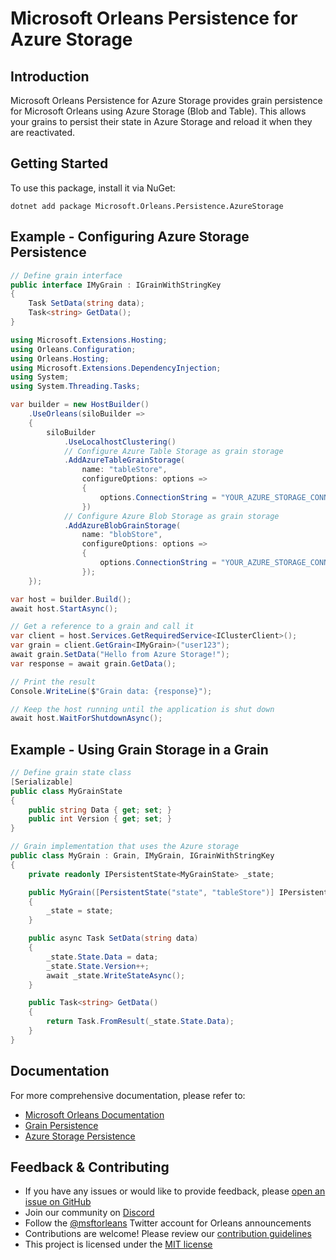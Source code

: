 # Microsoft Orleans Persistence for Azure Storage

## Introduction
Microsoft Orleans Persistence for Azure Storage provides grain persistence for Microsoft Orleans using Azure Storage (Blob and Table). This allows your grains to persist their state in Azure Storage and reload it when they are reactivated.

## Getting Started
To use this package, install it via NuGet:

```shell
dotnet add package Microsoft.Orleans.Persistence.AzureStorage
```

## Example - Configuring Azure Storage Persistence
```csharp
// Define grain interface
public interface IMyGrain : IGrainWithStringKey
{
    Task SetData(string data);
    Task<string> GetData();
}

using Microsoft.Extensions.Hosting;
using Orleans.Configuration;
using Orleans.Hosting;
using Microsoft.Extensions.DependencyInjection;
using System;
using System.Threading.Tasks;

var builder = new HostBuilder()
    .UseOrleans(siloBuilder =>
    {
        siloBuilder
            .UseLocalhostClustering()
            // Configure Azure Table Storage as grain storage
            .AddAzureTableGrainStorage(
                name: "tableStore",
                configureOptions: options =>
                {
                    options.ConnectionString = "YOUR_AZURE_STORAGE_CONNECTION_STRING";
                })
            // Configure Azure Blob Storage as grain storage
            .AddAzureBlobGrainStorage(
                name: "blobStore",
                configureOptions: options =>
                {
                    options.ConnectionString = "YOUR_AZURE_STORAGE_CONNECTION_STRING";
                });
    });

var host = builder.Build();
await host.StartAsync();

// Get a reference to a grain and call it
var client = host.Services.GetRequiredService<IClusterClient>();
var grain = client.GetGrain<IMyGrain>("user123");
await grain.SetData("Hello from Azure Storage!");
var response = await grain.GetData();

// Print the result
Console.WriteLine($"Grain data: {response}");

// Keep the host running until the application is shut down
await host.WaitForShutdownAsync();
```

## Example - Using Grain Storage in a Grain
```csharp
// Define grain state class
[Serializable]
public class MyGrainState
{
    public string Data { get; set; }
    public int Version { get; set; }
}

// Grain implementation that uses the Azure storage
public class MyGrain : Grain, IMyGrain, IGrainWithStringKey
{
    private readonly IPersistentState<MyGrainState> _state;

    public MyGrain([PersistentState("state", "tableStore")] IPersistentState<MyGrainState> state)
    {
        _state = state;
    }

    public async Task SetData(string data)
    {
        _state.State.Data = data;
        _state.State.Version++;
        await _state.WriteStateAsync();
    }

    public Task<string> GetData()
    {
        return Task.FromResult(_state.State.Data);
    }
}
```

## Documentation
For more comprehensive documentation, please refer to:
- [Microsoft Orleans Documentation](https://learn.microsoft.com/dotnet/orleans/)
- [Grain Persistence](https://learn.microsoft.com/en-us/dotnet/orleans/grains/grain-persistence)
- [Azure Storage Persistence](https://learn.microsoft.com/en-us/dotnet/orleans/grains/grain-persistence/azure-storage)

## Feedback & Contributing
- If you have any issues or would like to provide feedback, please [open an issue on GitHub](https://github.com/dotnet/orleans/issues)
- Join our community on [Discord](https://aka.ms/orleans-discord)
- Follow the [@msftorleans](https://twitter.com/msftorleans) Twitter account for Orleans announcements
- Contributions are welcome! Please review our [contribution guidelines](https://github.com/dotnet/orleans/blob/main/CONTRIBUTING.md)
- This project is licensed under the [MIT license](https://github.com/dotnet/orleans/blob/main/LICENSE)